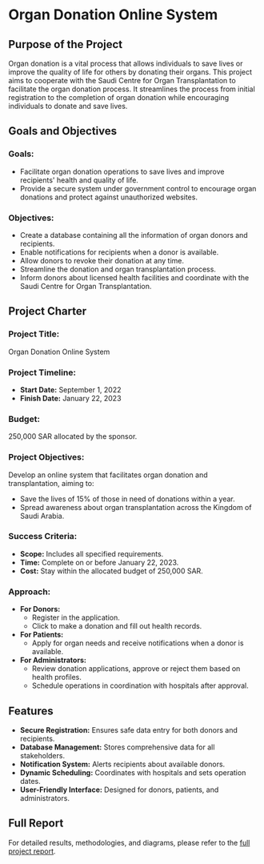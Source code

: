 # Organ Donation Online System

## Purpose of the Project
Organ donation is a vital process that allows individuals to save lives or improve the quality of life for others by donating their organs. This project aims to cooperate with the Saudi Centre for Organ Transplantation to facilitate the organ donation process. It streamlines the process from initial registration to the completion of organ donation while encouraging individuals to donate and save lives.

## Goals and Objectives
### Goals:
- Facilitate organ donation operations to save lives and improve recipients' health and quality of life.
- Provide a secure system under government control to encourage organ donations and protect against unauthorized websites.

### Objectives:
- Create a database containing all the information of organ donors and recipients.
- Enable notifications for recipients when a donor is available.
- Allow donors to revoke their donation at any time.
- Streamline the donation and organ transplantation process.
- Inform donors about licensed health facilities and coordinate with the Saudi Centre for Organ Transplantation.

## Project Charter
### Project Title:
Organ Donation Online System

### Project Timeline:
- **Start Date:** September 1, 2022
- **Finish Date:** January 22, 2023

### Budget:
250,000 SAR allocated by the sponsor.


### Project Objectives:
Develop an online system that facilitates organ donation and transplantation, aiming to:
- Save the lives of 15% of those in need of donations within a year.
- Spread awareness about organ transplantation across the Kingdom of Saudi Arabia.

### Success Criteria:
- **Scope:** Includes all specified requirements.
- **Time:** Complete on or before January 22, 2023.
- **Cost:** Stay within the allocated budget of 250,000 SAR.

### Approach:
- **For Donors:**
  - Register in the application.
  - Click to make a donation and fill out health records.
- **For Patients:**
  - Apply for organ needs and receive notifications when a donor is available.
- **For Administrators:**
  - Review donation applications, approve or reject them based on health profiles.
  - Schedule operations in coordination with hospitals after approval.

## Features
- **Secure Registration:** Ensures safe data entry for both donors and recipients.
- **Database Management:** Stores comprehensive data for all stakeholders.
- **Notification System:** Alerts recipients about available donors.
- **Dynamic Scheduling:** Coordinates with hospitals and sets operation dates.
- **User-Friendly Interface:** Designed for donors, patients, and administrators.

## Full Report
For detailed results, methodologies, and diagrams, please refer to the [full project report](Organ%20Donation%20Online%20System%20Report.pdf).
